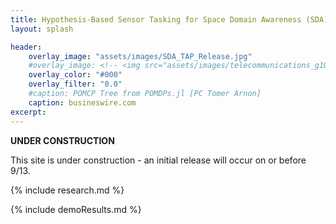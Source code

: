 ```yaml
---
title: Hypothesis-Based Sensor Tasking for Space Domain Awareness (SDA)
layout: splash

header:
    overlay_image: "assets/images/SDA_TAP_Release.jpg"
    #overlay_image: <!-- <img src="assets/images/telecommunications_g1092964846.jpg" alt="Image" style="max-width: 1600px; height: auto;"> -->
    overlay_color: "#000"
    overlay_filter: "0.0"
    #caption: POMCP Tree from POMDPs.jl [PC Tomer Arnon]
    caption: busineswire.com
excerpt: 
---
```

<script type="text/javascript" src="https://cdn.jsdelivr.net/npm/mathjax@3/es5/tex-mml-chtml.js"></script>

<!-- <style>
  .page-header {
    background-size: contain !important; /* Make sure the image is not stretched */
    background-repeat: no-repeat;
    background-position: center;
    height: 400px; /* Adjust the height as needed */
    width: 1200px;
  }
</style> -->
<!-- <img src="assets/images/telecommunications_g1092964846.jpg" alt="Image" style="max-width: 1600px; height: auto;"> -->


**UNDER CONSTRUCTION**

This site is under construction - an initial release will occur on or before 9/13.

{% include research.md %}

{% include demoResults.md %}




